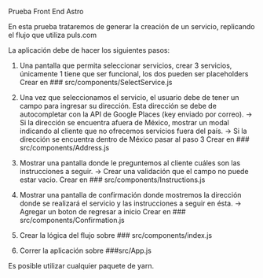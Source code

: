 Prueba Front End Astro

En esta prueba trataremos de generar la creación de un servicio, replicando el flujo que utiliza puls.com

La aplicación debe de hacer los siguientes pasos:

1) Una pantalla que permita seleccionar servicios, crear 3 servicios, únicamente 1 tiene que ser funcional, los dos pueden ser placeholders
   Crear en ### src/components/SelectService.js

2) Una vez que seleccionamos el servicio, el usuario debe de tener un campo para ingresar su dirección. Esta dirección se debe de autocompletar con la API de Google Places (key enviado por correo).
   -> Si la dirección se encuentra afuera de México, mostrar un modal indicando al cliente que no ofrecemos servicios fuera del país.
   -> Si la dirección se encuentra dentro de México pasar al paso 3
   Crear en ### src/components/Address.js

3) Mostrar una pantalla donde le preguntemos al cliente cuáles son las instrucciones a seguir.
   -> Crear una validación que el campo no puede estar vacio.
   Crear en ### src/components/Instructions.js

4) Mostrar una pantalla de confirmación donde mostremos la dirección donde se realizará el servicio y las instrucciones a seguir en ésta.
   -> Agregar un boton de regresar a inicio
   Crear en ### src/components/Confirmation.js

5) Crear la lógica del flujo sobre ### src/components/index.js

6) Correr la aplicación sobre ###src/App.js

Es posible utilizar cualquier paquete de yarn.

